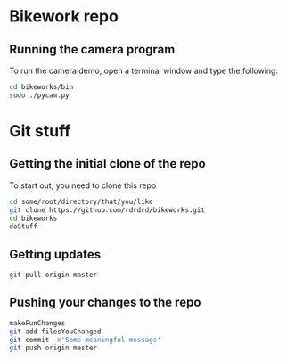 # Bikework repo

## Running the camera program
To run the camera demo, open a terminal window and type the following:

```bash
cd bikeworks/bin
sudo ./pycam.py
```


# Git stuff

## Getting the initial clone of the repo
To start out, you need to clone this repo

```bash
cd some/root/directory/that/you/like
git clone https://github.com/rdrdrd/bikeworks.git
cd bikeworks
doStuff
```

## Getting updates
```bash
git pull origin master
```

## Pushing your changes to the repo

```bash
makeFunChanges
git add filesYouChanged
git commit -m'Some meaningful message'
git push origin master
```
